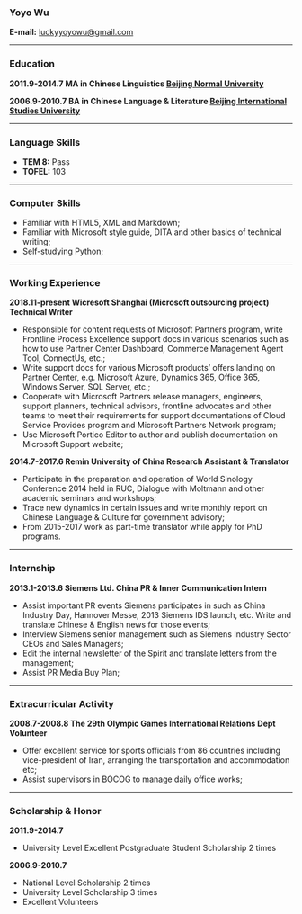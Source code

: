 ### Yoyo Wu
**E-mail:** <luckyyoyowu@gmail.com> 

---
### Education
**2011.9-2014.7  MA in Chinese Linguistics [Beijing Normal University]**

**2006.9-2010.7  BA in Chinese Language & Literature  [Beijing International Studies University]**

---
### Language Skills
- **TEM 8:** Pass
- **TOFEL:** 103

---
### Computer Skills
- Familiar with HTML5, XML and Markdown;
- Familiar with Microsoft style guide, DITA and other basics of technical writing;
- Self-studying Python;

---
### Working Experience
**2018.11-present   Wicresoft Shanghai (Microsoft outsourcing project)   Technical Writer**
- Responsible for content requests of Microsoft Partners program, write Frontline Process Excellence support docs in various scenarios such as how to use Partner Center Dashboard, Commerce Management Agent Tool, ConnectUs, etc.;
- Write support docs for various Microsoft products’ offers landing on Partner Center, e.g. Microsoft Azure, Dynamics 365, Office 365, Windows Server, SQL Server, etc.;
- Cooperate with Microsoft Partners release managers, engineers, support planners, technical advisors, frontline advocates and other teams to meet their requirements for support documentations of Cloud Service Provides program and Microsoft Partners Network program;
- Use Microsoft Portico Editor to author and publish documentation on Microsoft Support website;

**2014.7-2017.6   Remin University of China     Research Assistant & Translator**
- Participate in the preparation and operation of World Sinology Conference 2014 held in RUC, Dialogue with Moltmann and other academic seminars and workshops;
- Trace new dynamics in certain issues and write monthly report on Chinese Language & Culture for government advisory;
- From 2015-2017 work as part-time translator while apply for PhD programs.

---
### Internship
**2013.1-2013.6   Siemens Ltd. China   PR & Inner Communication Intern**
- Assist important PR events Siemens participates in such as China Industry Day, Hannover Messe, 2013 Siemens IDS launch, etc. Write and translate Chinese & English news for those events;
- Interview Siemens senior management such as Siemens Industry Sector CEOs and Sales Managers;
- Edit the internal newsletter of the Spirit and translate letters from the management;
- Assist PR Media Buy Plan;

---
### Extracurricular Activity
**2008.7-2008.8   The 29th Olympic Games International Relations Dept  Volunteer**
- Offer excellent service for sports officials from 86 countries including vice-president of Iran, arranging the transportation and accommodation etc;
- Assist supervisors in BOCOG to manage daily office works;

---
### Scholarship & Honor
**2011.9-2014.7** 
- University Level Excellent Postgraduate Student Scholarship    2 times

**2006.9-2010.7**
- National Level Scholarship   2 times
- University Level Scholarship   3 times
- Excellent Volunteers

[Beijing Normal University]: https://www.bnu.edu.cn/
[Beijing International Studies University]: https://www.bisu.edu.cn

